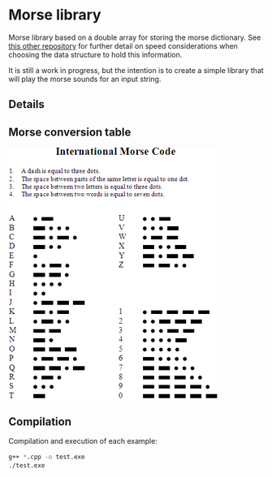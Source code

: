 # Morse library

Morse library based on a double array for storing the morse dictionary. See [this other repository](https://github.com/AlvaroRuizDelgado/MorseConversionSpeedComparison) for further detail on speed considerations when choosing the data structure to hold this information.

It is still a work in progress, but the intention is to create a simple library that will play the morse sounds for an input string.

## Details


## Morse conversion table

![](International_Morse_Code.png)

## Compilation

Compilation and execution of each example:
```bash
g++ *.cpp -o test.exe
./test.exe
```
